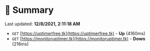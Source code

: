 # 📖 Summary
Last updated: **12/8/2021, 2:11:18 AM**

- `GET` [https://uptimerfree.tk](https://uptimerfree.tk) - **Up** (4160ms)
- `GET` [https://monitoruptimer.tk](https://monitoruptimer.tk) - **Down** (216ms)
